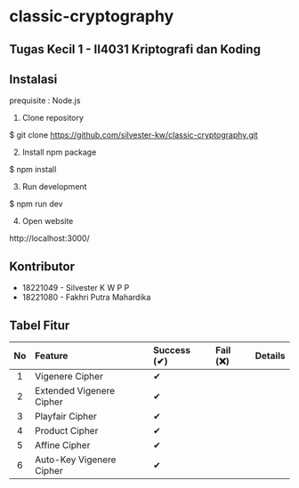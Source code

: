 # classic-cryptography

## Tugas Kecil 1 - II4031 Kriptografi dan Koding


## Instalasi

prequisite :
Node.js

1. Clone repository

$ git clone https://github.com/silvester-kw/classic-cryptography.git

2. Install npm package

$ npm install

3. Run development

$ npm run dev

4. Open website

http://localhost:3000/

## Kontributor

- 18221049 - Silvester K W P P
- 18221080 - Fakhri Putra Mahardika

## Tabel Fitur

| No  | Feature                  | Success (✔) | Fail (❌) | Details                                                                                           |
| :-: | :----------------------- | :---------- | :-------- | :-----------------------------------------------------------------------------------------------  |
|  1  | Vigenere Cipher          | ✔           |           |                                                                                                   |
|  2  | Extended Vigenere Cipher | ✔           |           |                                                                                                   |
|  3  | Playfair Cipher          | ✔           |           |                                                                                                   |
|  4  | Product Cipher           | ✔           |           |                                                                                                   |
|  5  | Affine Cipher            | ✔           |           |                                                                                                   |
|  6  | Auto-Key Vigenere Cipher | ✔           |           |                                                                                                   |
